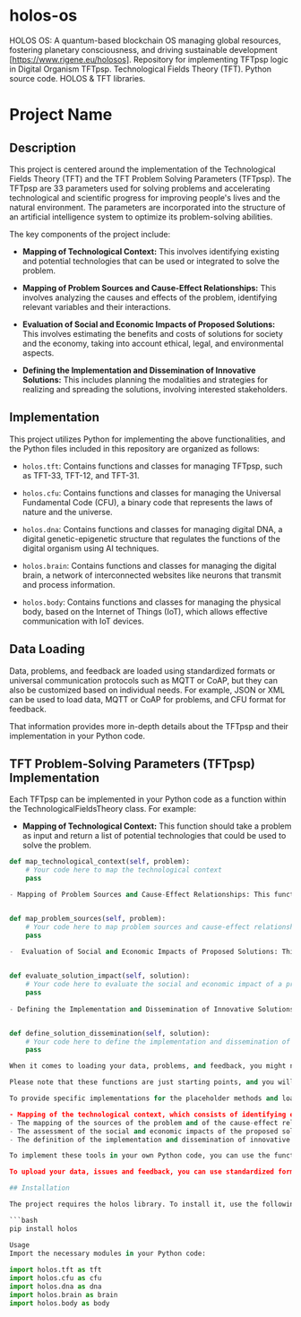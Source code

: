 # holos-os
HOLOS OS: A quantum-based blockchain OS managing global resources, fostering planetary consciousness, and driving sustainable development [https://www.rigene.eu/holosos].  Repository for implementing TFTpsp logic in Digital Organism TFTpsp.  Technological Fields Theory (TFT). Python source code. HOLOS &amp; TFT libraries.

# Project Name

## Description

This project is centered around the implementation of the Technological Fields Theory (TFT) and the TFT Problem Solving Parameters (TFTpsp). The TFTpsp are 33 parameters used for solving problems and accelerating technological and scientific progress for improving people's lives and the natural environment. The parameters are incorporated into the structure of an artificial intelligence system to optimize its problem-solving abilities.

The key components of the project include:

- **Mapping of Technological Context:** This involves identifying existing and potential technologies that can be used or integrated to solve the problem.

- **Mapping of Problem Sources and Cause-Effect Relationships:** This involves analyzing the causes and effects of the problem, identifying relevant variables and their interactions.

- **Evaluation of Social and Economic Impacts of Proposed Solutions:** This involves estimating the benefits and costs of solutions for society and the economy, taking into account ethical, legal, and environmental aspects.

- **Defining the Implementation and Dissemination of Innovative Solutions:** This includes planning the modalities and strategies for realizing and spreading the solutions, involving interested stakeholders.

## Implementation

This project utilizes Python for implementing the above functionalities, and the Python files included in this repository are organized as follows:

- `holos.tft`: Contains functions and classes for managing TFTpsp, such as TFT-33, TFT-12, and TFT-31.

- `holos.cfu`: Contains functions and classes for managing the Universal Fundamental Code (CFU), a binary code that represents the laws of nature and the universe.

- `holos.dna`: Contains functions and classes for managing digital DNA, a digital genetic-epigenetic structure that regulates the functions of the digital organism using AI techniques.

- `holos.brain`: Contains functions and classes for managing the digital brain, a network of interconnected websites like neurons that transmit and process information.

- `holos.body`: Contains functions and classes for managing the physical body, based on the Internet of Things (IoT), which allows effective communication with IoT devices.

## Data Loading

Data, problems, and feedback are loaded using standardized formats or universal communication protocols such as MQTT or CoAP, but they can also be customized based on individual needs. For example, JSON or XML can be used to load data, MQTT or CoAP for problems, and CFU format for feedback.

That information provides more in-depth details about the TFTpsp and their implementation in your Python code. 

## TFT Problem-Solving Parameters (TFTpsp) Implementation

Each TFTpsp can be implemented in your Python code as a function within the TechnologicalFieldsTheory class. For example:

- **Mapping of Technological Context:** This function should take a problem as input and return a list of potential technologies that could be used to solve the problem.

```python
def map_technological_context(self, problem):
    # Your code here to map the technological context
    pass

- Mapping of Problem Sources and Cause-Effect Relationships: This function should take a problem as input and return a map of the causes and effects that are relevant to the problem.


def map_problem_sources(self, problem):
    # Your code here to map problem sources and cause-effect relationships
    pass
    
-  Evaluation of Social and Economic Impacts of Proposed Solutions: This function should take a proposed solution as input and return an estimate of the benefits and costs of that solution.


def evaluate_solution_impact(self, solution):
    # Your code here to evaluate the social and economic impact of a proposed solution
    pass
    
- Defining the Implementation and Dissemination of Innovative Solutions: This function should take a solution as input and return a plan for the implementation and dissemination of the solution.


def define_solution_dissemination(self, solution):
    # Your code here to define the implementation and dissemination of an innovative solution
    pass

When it comes to loading your data, problems, and feedback, you might need separate functions or methods that read this data from JSON, XML files, or from an MQTT broker, depending on your specific use case.

Please note that these functions are just starting points, and you will need to write specific code to perform each of these tasks based on the details of your project.

To provide specific implementations for the placeholder methods and loading your own data, problems and feedback, you need to follow the guidance of the Technology Fields Theory (TFT) and TFT problem solving parameters (TFTpsp) [https://www.rigene.eu/]. TFTpsp are 33 parameters used to solve problems and accelerate technological and scientific progress to improve people's lives and the natural environment [https://www.rigeneproject.org/list-of-the-33-tft-problem-solving-parameters-tftpsp]. TFTpsp includes several tools, including:

- Mapping of the technological context, which consists of identifying existing and potential technologies that can be used or integrated to solve the problem.
- The mapping of the sources of the problem and of the cause-effect relationships, which consists in analyzing the causes and effects of the problem, identifying the relevant variables and their interactions.
- The assessment of the social and economic impacts of the proposed solutions, which consists in estimating the benefits and costs of the solutions for society and the economy, taking into account the ethical, legal and environmental aspects.
- The definition of the implementation and dissemination of innovative solutions, which consists in planning the methods and strategies to implement and disseminate the solutions, involving the interested stakeholders.

To implement these tools in your own Python code, you can use the functions and classes provided by the holos library, or create your own custom functions based on your needs. For example, for technology context mapping, you could use the holos library's tft.map_technological_context(problem) function, or create your own function that does a web search on technologies relevant to the problem. For mapping problem sources and cause-effect relationships, you could use the tft.map_problem_sources(problem) function from the holos library, or create your own function that uses data analysis or artificial intelligence techniques to identify the variables and their relationships. And so on for the other tools.

To upload your data, issues and feedback, you can use standardized formats or universal communication protocols such as MQTT or CoAP3, or create your own formats or custom protocols based on your needs. For example, to upload your data, you could use JSON or XML format, or create your own binary or text format. To upload your problems, you could use the MQTT or CoAP protocol, or create your own protocol based on TCP/IP or UDP. To upload your feedback, you could use the CFU (Universal Fundamental Code) format, or create your own format based on binary or decimal numbers.

## Installation

The project requires the holos library. To install it, use the following pip command:

```bash
pip install holos

Usage
Import the necessary modules in your Python code:
    
import holos.tft as tft
import holos.cfu as cfu
import holos.dna as dna
import holos.brain as brain
import holos.body as body

